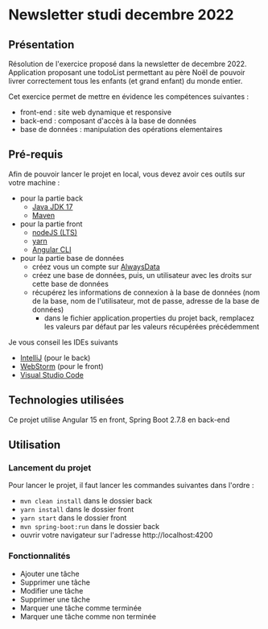 
# Newsletter studi decembre 2022

## Présentation

Résolution de l'exercice proposé dans la newsletter de decembre 2022.
Application proposant une todoList permettant au père Noël de pouvoir livrer correctement tous les enfants (et grand enfant) du monde entier.

Cet exercice permet de mettre en évidence les compétences suivantes : 
- front-end : site web dynamique et responsive
- back-end : composant d'accès à la base de données
- base de données : manipulation des opérations elementaires 

## Pré-requis

Afin de pouvoir lancer le projet en local, vous devez avoir ces outils sur votre machine : 
- pour la partie back
    - [Java JDK 17](https://adoptium.net/temurin/releases/)
    - [Maven](https://dlcdn.apache.org/maven/maven-3/3.8.7/binaries/apache-maven-3.8.7-bin.zip)
- pour la partie front
    - [nodeJS (LTS)](https://nodejs.org/en/download/)
    - [yarn](https://classic.yarnpkg.com/lang/en/docs/install/)
    - [Angular CLI](https://www.npmjs.com/package/@angular/cli/v/14.2.10)
- pour la partie base de données 
    - créez vous un compte sur [AlwaysData](https://www.alwaysdata.com/fr/)
    - créez une base de données, puis, un utilisateur avec les droits sur cette base de données
    - récupérez les informations de connexion à la base de données (nom de la base, nom de l'utilisateur, mot de passe, adresse de la base de données)
      - dans le fichier application.properties du projet back, remplacez les valeurs par défaut par les valeurs récupérées précédemment

Je vous conseil les IDEs suivants
- [IntelliJ](https://www.jetbrains.com/fr-fr/idea/download/) (pour le back)
- [WebStorm](https://www.jetbrains.com/fr-fr/webstorm/download/) (pour le front)
- [Visual Studio Code](https://code.visualstudio.com/)


## Technologies utilisées

Ce projet utilise Angular 15 en front, Spring Boot 2.7.8 en back-end

## Utilisation

### Lancement du projet

Pour lancer le projet, il faut lancer les commandes suivantes dans l'ordre :
- `mvn clean install` dans le dossier back
- `yarn install` dans le dossier front
- `yarn start` dans le dossier front
- `mvn spring-boot:run` dans le dossier back
- ouvrir votre navigateur sur l'adresse http://localhost:4200

### Fonctionnalités

- Ajouter une tâche
- Supprimer une tâche
- Modifier une tâche
- Supprimer une tâche
- Marquer une tâche comme terminée
- Marquer une tâche comme non terminée



